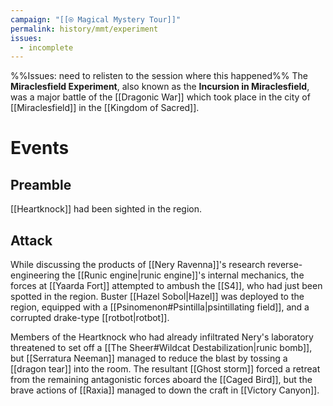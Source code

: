 ```yaml
---
campaign: "[[⍟ Magical Mystery Tour]]"
permalink: history/mmt/experiment
issues:
  - incomplete
---
```

%%Issues: need to relisten to the session where this happened%%
The **Miraclesfield Experiment**, also known as the **Incursion in Miraclesfield**, was a major battle of the [[Dragonic War]] which took place in the city of [[Miraclesfield]] in the [[Kingdom of Sacred]].

# Events
## Preamble
[[Heartknock]] had been sighted in the region.
## Attack
While discussing the products of [[Nery Ravenna]]'s research reverse-engineering the [[Runic engine|runic engine]]'s internal mechanics, the forces at [[Yaarda Fort]] attempted to ambush the [[S4]], who had just been spotted in the region. Buster [[Hazel Sobol|Hazel]] was deployed to the region, equipped with a [[Psinomenon#Psintilla|psintillating field]], and a corrupted drake-type [[rotbot|rotbot]]. 

Members of the Heartknock who had already infiltrated Nery's laboratory threatened to set off a [[The Sheer#Wildcat Destabilization|runic bomb]], but [[Serratura Neeman]] managed to reduce the blast by tossing a [[dragon tear]] into the room. The resultant [[Ghost storm]] forced a retreat from the remaining antagonistic forces aboard the [[Caged Bird]], but the brave actions of [[Raxia]] managed to down the craft in [[Victory Canyon]].